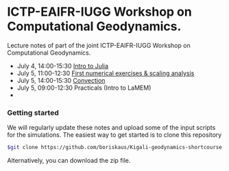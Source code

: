# ICTP-EAIFR-IUGG Workshop on Computational Geodynamics.
Lecture notes of part of the joint ICTP-EAIFR-IUGG Workshop on Computational Geodynamics. 

* July 4, 14:00-15:30 [Intro to Julia](./JuliaIntro/IntroJulia.md)
* July 5, 11:00-12:30 [First numerical exercises & scaling analysis](./ScalingLaws/ScalingLaws.md#1)
* July 5, 14:00-15:30 [Convection](./ScalingLaws/ScalingLaws.md#4)
* July 5, 09:00-12:30 Practicals (Intro to LaMEM)
* 
  

### Getting started
We will regularly update these notes and upload some of the input scripts for the simulations. The easiest way to get started is to clone this repository
```bash
$git clone https://github.com/boriskaus/Kigali-geodynamics-shortcourse .
```
Alternatively, you can download the zip file.